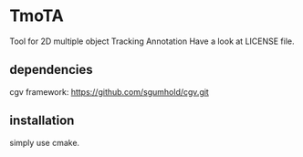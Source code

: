 # TmoTA
Tool for 2D multiple object Tracking Annotation
Have a look at LICENSE file.

## dependencies
cgv framework: https://github.com/sgumhold/cgv.git

## installation
simply use cmake.
